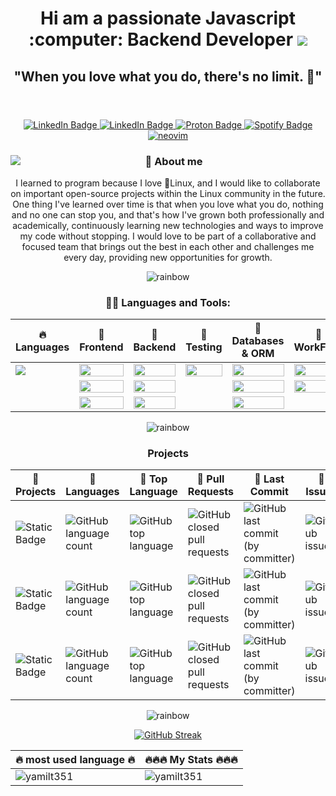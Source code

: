 <header>
  <h1 align="center">Hi am a passionate Javascript :computer: Backend Developer
    <a href="https://visitcount.itsvg.in">
      <img src="https://visitcount.itsvg.in/api?id=yamilt351&label=Views&color=12&icon=1&pretty=true" />
    </a>
  </h1> 
  <h2 align="center"> "When you love what you do, there's no limit. 🤘"</h2>
</header>

 <section >
     <div id="badges" align="center">
         <a href="https://yamil-tauil.onrender.com/">
          <img src="https://img.shields.io/badge/My Portfolio-red?style=for-the-badge&logoColor=white" alt="LinkedIn Badge"/>
        </a>
        <a href="https://www.linkedin.com/in/yamil-tauil/">
          <img src="https://img.shields.io/badge/LinkedIn-blue?style=for-the-badge&logo=linkedin&logoColor=white" alt="LinkedIn Badge"/>
        </a>
        <a href="mailto:3bl48d8gf@mozmail.com">
          <img src="https://img.shields.io/badge/ProtonMail-8B89CC?style=for-the-badge&logo=protonmail&logoColor=white" alt="Proton Badge"/>
        </a>
        <a href="https://open.spotify.com/playlist/2cALbCbLEZAljjdnkTE7F7?si=131aff0ed78e44b4">
          <img src="https://img.shields.io/badge/Soundtracks-1ED760?&style=for-the-badge&logo=spotify&logoColor=white" alt="Spotify Badge"/>
        </a>
         <a href="https://github.com/yamilt351/neovim">
          <img src="https://img.shields.io/badge/My NeoVim Set Up-%2357A143.svg?&style=for-the-badge&logo=neovim&logoColor=white" alt="neovim"/>
        </a>
    </div>
</section>

<section>
    <img src="https://github.com/yamilt351/yamilt351/assets/88646148/5ef19002-b90e-4dfe-8468-1943f365c4ca" align="left"  />
  <div align="right">
    <h3 align="center">🌱 About me </h3>
      <div align="center"> 
      I learned to program because I love 🐧Linux, and I would like to collaborate on important open-source projects within the Linux community in the future. One thing I've learned over time is that when you love what you do, nothing and no one can stop you, and that's how I've grown both professionally and academically, continuously learning new technologies and ways to improve my code without stopping.
      I would love to be part of a collaborative and focused team that brings out the best in each other and challenges me every day, providing new opportunities for growth.
      </div>
  </div>
</section>
<section>
  <div align="center">
  
  ![rainbow](https://github.com/yamilt351/yamilt351/assets/88646148/c92553d4-d47d-4bcb-a505-5e861de4dba6)
   <h3>👨‍💻 Languages and Tools:</h3>
  
  |🔥 Languages |📌 Frontend        |📌 Backend            | 📌 Testing        |📌 Databases & ORM |📌      WorkFlow | 
  |----------| --------------- | ------------------ | --------------|----------|---------------|
  |<img src="https://img.shields.io/badge/JavaScript-F7DF1E?style=for-the-badge&logo=javascript&logoColor=black"/>| <img src="https://img.shields.io/badge/React-20232A?style=for-the-badge&logo=react&logoColor=61DAFB" width="100%"/>           | <img src="https://img.shields.io/badge/Node.js-43853D?style=for-the-badge&logo=node.js&logoColor=white" width="100%" />             | <img src="https://img.shields.io/badge/Jest-323330?style=for-the-badge&logo=Jest&logoColor=white" width="100%"/>       | <img src="https://img.shields.io/badge/MongoDB-4EA94B?style=for-the-badge&logo=mongodb&logoColor=white" width="100%"/>  |  <img src="https://img.shields.io/badge/Trello-0052CC?style=for-the-badge&logo=trello&logoColor=white" width="100%"/>   |
  |          | <img src="https://img.shields.io/badge/Redux-593D88?style=for-the-badge&logo=redux&logoColor=white" width="100%"/>           |<img src="https://img.shields.io/badge/Express.js-404D59?style=for-the-badge" width="100%"/>            |           |<img src="https://img.shields.io/badge/PostgreSQL-316192?style=for-the-badge&logo=postgresql&logoColor=white" width="100%" />|     <img src="https://img.shields.io/badge/GIT-E44C30?style=for-the-badge&logo=git&logoColor=white" width="100%"/>   |
  |          | <img src="https://img.shields.io/badge/CSS-239120?&style=for-the-badge&logo=css3&logoColor=white" width="100%"/>| <img src="https://img.shields.io/badge/Docker-blue?style=for-the-badge&logo=docker&logoColor=white" width="100%"/>            |     |<img src="https://img.shields.io/badge/sequelize-323330?style=for-the-badge&logo=sequelize&logoColor=blue" width="100%"/> |      |               
  
  </div>
</section>
<section>
    <div align="center">
     
  ![rainbow](https://github.com/yamilt351/yamilt351/assets/88646148/c92553d4-d47d-4bcb-a505-5e861de4dba6)
      
   <h3>Projects</h3>
  
  |📌 Projects |📌 Languages |📌 Top Language |📌  Pull Requests |📌 Last Commit |📌 Issues |
  |-------------|----------|---------------|----------------|-----------|---------|
  |![Static Badge](https://img.shields.io/badge/scrapper-on?logo=js&color=blue) | ![GitHub language count](https://img.shields.io/github/languages/count/yamilt351/scraper?color=blue) |![GitHub top language](https://img.shields.io/github/languages/top/yamilt351/scraper?color=blue)|![GitHub closed pull requests](https://img.shields.io/github/issues-pr-closed/yamilt351/scraper?color=red)|![GitHub last commit (by committer)](https://img.shields.io/github/last-commit/yamilt351/scraper) | ![GitHub issues](https://img.shields.io/github/issues/yamilt351/scraper?color=red)|
  |![Static Badge](https://img.shields.io/badge/proxy-on?logo=js&color=blue) | ![GitHub language count](https://img.shields.io/github/languages/count/yamilt351/proxy-web-microservice?color=blue) |![GitHub top language](https://img.shields.io/github/languages/top/yamilt351/proxy-web-microservice?color=blue)|![GitHub closed pull requests](https://img.shields.io/github/issues-pr-closed/yamilt351/proxy-web-microservice?color=red)|![GitHub last commit (by committer)](https://img.shields.io/github/last-commit/yamilt351/proxy-web-microservice) | ![GitHub issues](https://img.shields.io/github/issues/yamilt351/proxy-web-microservice?color=red)|
  |![Static Badge](https://img.shields.io/badge/ecomerceDemo-on?logo=js&color=blue) | ![GitHub language count](https://img.shields.io/github/languages/count/yamilt351/ecomerceDemo?color=blue) |![GitHub top language](https://img.shields.io/github/languages/top/yamilt351/ecomerceDemo?color=blue)|![GitHub closed pull requests](https://img.shields.io/github/issues-pr-closed/yamilt351/ecomerceDemo?color=red)|![GitHub last commit (by committer)](https://img.shields.io/github/last-commit/yamilt351/ecomerceDemo) | ![GitHub issues](https://img.shields.io/github/issues/yamilt351/ecomerceDemo?color=red)|
   </div>
</section>
<footer>
  <div align="center">
   
   ![rainbow](https://github.com/yamilt351/yamilt351/assets/88646148/c92553d4-d47d-4bcb-a505-5e861de4dba6)
  
   [![GitHub Streak](https://streak-stats.demolab.com?user=yamilt351&theme=transparent&hide_border=true&mode=weekly)](https://git.io/streak-stats)
   
  |🔥 most used language 🔥 | 🔥🔥🔥 My Stats 🔥🔥🔥       | 
  | ---------------| ------------------ |
  | <img  src="https://github-readme-stats.vercel.app/api/top-langs?username=yamilt351&show_icons=true&locale=en&layout=compact&theme=transparent&hide_border=true" alt="yamilt351" /> |<img src="https://github-readme-stats.vercel.app/api?username=yamilt351&show_icons=true&locale=en&theme=transparent&hide_border=true" alt="yamilt351" />       | 
   </div>
</footer>



